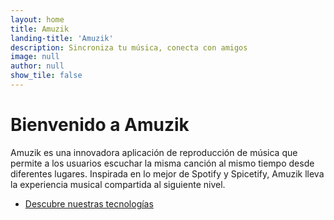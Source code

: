 ```yaml
---
layout: home
title: Amuzik
landing-title: 'Amuzik'
description: Sincroniza tu música, conecta con amigos
image: null
author: null
show_tile: false
---
```


# Bienvenido a Amuzik

Amuzik es una innovadora aplicación de reproducción de música que permite a los usuarios escuchar la misma canción al mismo tiempo desde diferentes lugares. Inspirada en lo mejor de Spotify y Spicetify, Amuzik lleva la experiencia musical compartida al siguiente nivel.

<ul class="actions">
    <li><a href="/tecnologias.md" class="button next scrolly">Descubre nuestras tecnologías</a></li>
</ul>